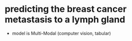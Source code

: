 # predicting the breast cancer metastasis to a lymph gland
- model is Multi-Modal (computer vision, tabular)
